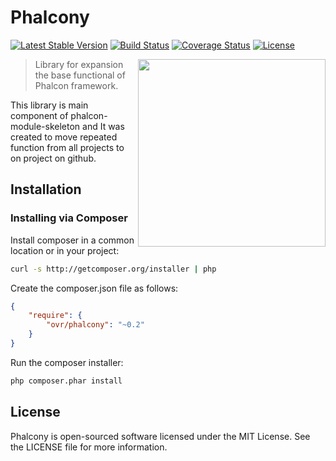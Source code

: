 Phalcony
========
[![Latest Stable Version](https://poser.pugx.org/ovr/phalcony/v/stable.svg)](https://packagist.org/packages/ovr/phalcony)
[![Build Status](https://travis-ci.org/ovr/phalcony.png?branch=master)](https://travis-ci.org/ovr/phalcony)
[![Coverage Status](https://coveralls.io/repos/ovr/phalcony/badge.png?branch=master)](https://coveralls.io/r/ovr/phalcony?branch=master)
[![License](https://poser.pugx.org/ovr/phalcony/license.svg)](https://packagist.org/packages/ovr/phalcony)

<img align="right" height="300" src="http://dmtry.me/img/logos/phalcony.svg">

> Library for expansion the base functional of Phalcon framework.

This library is main component of phalcon-module-skeleton and It was created to move repeated function from all projects to on project on github.

## Installation

### Installing via Composer

Install composer in a common location or in your project:

```bash
curl -s http://getcomposer.org/installer | php
```

Create the composer.json file as follows:

```json
{
    "require": {
        "ovr/phalcony": "~0.2"
    }
}
```

Run the composer installer:

```bash
php composer.phar install
```

License
-------
Phalcony is open-sourced software licensed under the MIT License. See the LICENSE file for more information.
